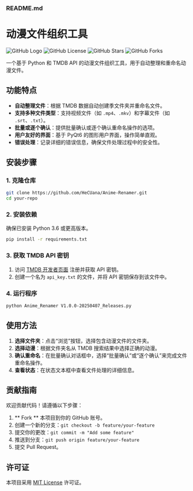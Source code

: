 ### **README.md**

# 动漫文件组织工具

![GitHub Logo](https://github.com/favicon.ico)
![GitHub License](https://img.shields.io/github/license/HeCUana/Anime-Renamer)
![GitHub Stars](https://img.shields.io/github/stars/HeCUana/Anime-Renamer)
![GitHub Forks](https://img.shields.io/github/forks/HeCUana/Anime-Renamer)

一个基于 Python 和 TMDB API 的动漫文件组织工具，用于自动整理和重命名动漫文件。

## 功能特点

- **自动整理文件**：根据 TMDB 数据自动创建季文件夹并重命名文件。
- **支持多种文件类型**：支持视频文件（如 `.mp4`、`.mkv`）和字幕文件（如 `.srt`、`.txt`）。
- **批量或逐个确认**：提供批量确认或逐个确认重命名操作的选项。
- **用户友好的界面**：基于 PyQt6 的图形用户界面，操作简单直观。
- **错误处理**：记录详细的错误信息，确保文件处理过程中的安全性。

## 安装步骤

### **1. 克隆仓库**

```bash
git clone https://github.com/HeCUana/Anime-Renamer.git
cd your-repo
```

### **2. 安装依赖**

确保已安装 Python 3.6 或更高版本。

```bash
pip install -r requirements.txt
```

### **3. 获取 TMDB API 密钥**

1. 访问 [TMDB 开发者页面](https://www.themoviedb.org/settings/api) 注册并获取 API 密钥。
2. 创建一个名为 `api_key.txt` 的文件，并将 API 密钥保存到该文件中。

### **4. 运行程序**

```bash
python Anime_Renamer V1.0.0-20250407_Releases.py
```

## 使用方法

1. **选择文件夹**：点击“浏览”按钮，选择包含动漫文件的文件夹。
2. **选择动漫**：根据文件夹名从 TMDB 搜索结果中选择正确的动漫。
3. **确认重命名**：在批量确认对话框中，选择“批量确认”或“逐个确认”来完成文件重命名操作。
4. **查看状态**：在状态文本框中查看文件处理的详细信息。

## 贡献指南

欢迎贡献代码！请遵循以下步骤：

1. ** Fork ** 本项目到你的 GitHub 账号。
2. 创建一个新的分支：`git checkout -b feature/your-feature`
3. 提交你的更改：`git commit -m "Add some feature"`
4. 推送到分支：`git push origin feature/your-feature`
5. 提交 Pull Request。

## 许可证

本项目采用 [MIT License](LICENSE) 许可证。
